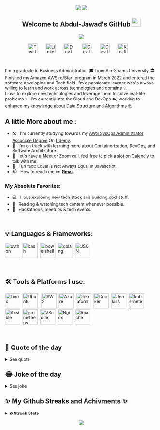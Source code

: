 <h2 align="center">
  
  <img src= " https://media.giphy.com/media/v1.Y2lkPTc5MGI3NjExMzhjZWRlMjhhMmNhYjBmYWRkM2QzOTg3MjZmZjAzNzkyY2Q1ZGVmNSZlcD12MV9pbnRlcm5hbF9naWZzX2dpZklkJmN0PXM/hO8uTzEOefFh3Yv5gm/giphy.gif" >

<img src= "https://media.giphy.com/media/v1.Y2lkPTc5MGI3NjExZDY1MzBjODNiZWYyNzllNzk2YmJhODhlM2U5ZTJlNTQxNzY0YmQ3MSZlcD12MV9pbnRlcm5hbF9naWZzX2dpZklkJmN0PXM/eUQe4sylGGrbRU5wvj/giphy.gif " >
  
 

  
  Welcome to Abdul-Jawad's GitHub
  <img src="https://media.giphy.com/media/hvRJCLFzcasrR4ia7z/giphy.gif" width="28">
  
</h2>
<!-- Typing SVG by DenverCoder1 - https://github.com/DenverCoder1/readme-typing-svg -->
<p align="center">
  <a href="https://github.com/DenverCoder1/readme-typing-svg"><img src="https://readme-typing-svg.herokuapp.com?font=Fira&color=%23F75C7E&size=22&duration=4500&center=true&vCenter=true&width=440&height=45&lines=Android+Developer;Java+%26+Kotlin;Always+Learning+New+Things"></a>
</p>

<!-- Social icons section -->
<p align="center">
  <a href="https://twitter.com/Omar_Khalil401"><img width="32px" alt="Twitter" title="Twitter" src="https://i.imgur.com/OXZM1L6.png"/></a>
  &#8287;&#8287;&#8287;&#8287;&#8287;
  <a href="https://www.linkedin.com/in/omareismail/" alt="My Linkedin"><img width="32px" title="LinkedIn" src="https://i.imgur.com/Z0ktxFz.png"/></a>
  &#8287;&#8287;&#8287;&#8287;&#8287;
  <a href="https://dev.to/omarkhalil401"><img width="32px" alt="Dev.to" title="Dev.to" src="https://i.imgur.com/mVm29vK.png"></a>
  &#8287;&#8287;&#8287;&#8287;&#8287;
  <a href="https://hub.docker.com/u/omarkhalil401"><img width="32px" alt="Dev.to" title="Docker" src="https://i.imgur.com/4oiug6K.png"></a>
  &#8287;&#8287;&#8287;&#8287;&#8287;
  <a href="https://t.me/Perdisy"><img width="32px" alt="Dev.to" title="Telegram" src="https://i.imgur.com/3RnqE8k.png"></a>
  &#8287;&#8287;&#8287;&#8287;&#8287;
  <a href="https://www.buymeacoffee.com/Omar.khalil"><img width="32px" alt="Ko-fi" title="Buy me a coffee" src="https://i.imgur.com/PpLeD3K.png"/></a>
  &#8287;&#8287;&#8287;&#8287;&#8287;
</p>
<br/>

I'm a graduate in Business Administration 🎓 from Ain-Shams University 🏛 Finished my Amazon AWS re/Start program in March 2022 and entered the software developing and Tech field. I'm a passionate learner who's always willing to learn and work across technologies and domains 💡. <br/> I love to explore new technologies and leverage them to solve real-life problems ✨. I'm currently into the Cloud and DevOps ☁️, working to enhance my knowledge about Data Structure and Algorithms 🤓.
<br/>

## A little More about me :


- 🛠 &nbsp; I'm currently studying towards my [AWS SysOps Administrator Associate Degree](https://aws.amazon.com/certification/certified-sysops-admin-associate/) On [Udemy](https://www.udemy.com/course/ultimate-aws-certified-sysops-administrator-associate/).
- 🚀 &nbsp; I'm on track with learning more about Containerization, DevOps, and Software Architecture.
- 💬 &nbsp; let's have a Meet or Zoom call, feel free to pick a slot on [Calendly](https://calendly.com/omarkhalil401/30min) to talk with me.
- 👾 &nbsp; Fun fact: Equal is Not Always Equal in Javascript.
- 📫 &nbsp; How to reach me on <b title="omarismail401@gmail.com">[Gmail](omarismail401@gmail.com)</b>.


### My Absolute Favorites:

- 💻 &nbsp; I love exploring new tech stack and building cool stuff.
- 📰 &nbsp; Reading & watching tech content whenever possible.
- 🍕 &nbsp; Hackathons, meetups & tech events.

<br/>


<h2>  💡 Languages & Frameworks:</h2>
  
  <img width="50px" alt="python" title="Python" src="https://i.imgur.com/62c20tV.png"/>&#8287;
  <img width="50px" alt="bash" title="BashScript" src="https://i.imgur.com/PNxNCHi.png"/>&#8287;
  <img width="50px" alt="powershell" title="PowerShell" src="https://i.imgur.com/alPUxEt.png"/>&#8287;
  <img width="50px" alt="golang" title="GoLang" src="https://i.imgur.com/MShGGxV.png">&#8287;
  <img width="50px" alt="JSON" title="json" src="https://i.imgur.com/QZOlcc1.png">&#8287;

</br>

<h2> 🛠️ Tools & Platforms I use:</h2>

<img width="50px" alt="Linux" title="Linux" src="https://i.imgur.com/aTSPgRn.png">&#8287;
<img width="50px" alt="Ubuntu" title="Ubuntu" src="https://i.imgur.com/XJ0WpxG.png">&#8287;&#8287;
<img width="50px" alt="AWS" title="AWS" src="https://i.imgur.com/G2BXMof.png"/>&#8287;
<img width="50px" alt="Azure" title="MSAzure" src="https://i.imgur.com/Ey0oZte.png"/>&#8287;
<img width="50px" alt="Terraform" title="Terraform" src="https://i.imgur.com/pc72psH.png">&#8287;
<img width="50px" alt="Docker" title="Docker" src="https://i.imgur.com/IBLhzhI.png">&#8287;
<img width="50px" alt="Jenkins" title="Jenkins  " src="https://i.imgur.com/Gyb5GdR.png">&#8287;
<img width="50px" alt="kubernetes" title="Kubernetes" src="https://i.imgur.com/N30I4wX.png">&#8287;
<img width="50px" alt="Ansible" title="Ansible" src="https://i.imgur.com/9s19avg.png">&#8287;
<img width="50px" alt="prometheus" title="Prometheus" src="https://i.imgur.com/R00Ujz4.png">&#8287;
<img width="50px" alt="VScode" title="VScode" src="https://i.imgur.com/riQ9ouS.png">&#8287;
<img width="50px" alt="Nginx" title="Nginx" src="https://i.imgur.com/gqPSsjF.png">&#8287;
<img width="50px" alt="Apache" title="Apache" src="https://i.imgur.com/VPA7AhH.png"/>&#8287;

</br>

<h2> 💭 Quote of the day</h2>
<details>
<summary>See quote</summary>
  <p alig="Center">
    <a href="https://github.com/piyushsuthar/github-readme-quotes">
        <img src="https://quotes-github-readme.vercel.app/api?type=horizontal&theme=radical" alt="quotes card">
    </a>
  </p>
</details>

<h2> 😂 Joke of the day</h2>
<details>
<summary>See joke</summary>
  <p alig="Center">
    <a href="https://github.com/ABSphreak/readme-jokes">
        <img src="https://readme-jokes.vercel.app/api?&theme=dracula" alt="Jokes Card" />
    </a>
    </p>
</details>

<h2> ✨ My Github Streaks and Achivments ✨</h2>

<details>
  <summary><b>🔥 Streak Stats </b></summary>
<p align="center">
  <a href="https://github.com/DenverCoder1/github-readme-streak-stats">
    <img title="🔥 Get streak stats for your profile at git.io/streak-stats" alt="My Streak" src="https://github-readme-streak-stats.herokuapp.com?user=OmarKhalil401&theme=dracula&hide_border=true&date_format=j%20M%5B%20Y%5D"/>
  </a>
  
  <img src="https://github-readme-stats.vercel.app/api?username=OmarKhalil401&show_icons=true&hide_border=true&&count_private=true&include_all_commits=true&theme=dracula"/>
  
  <a href="https://github.com/ashutosh00710/github-readme-activity-graph">
  <img alt="github activity graph" src="https://activity-graph.herokuapp.com/graph?username=omarkhalil401&area=true&hide_border=true&bg_color=44475a&line=ff79c6&point=bd93f9&color=ff79c6&area_color=44475a">
  </a>
</p>
<p align="center">🔥👆Watch me trying to ramp up my streak 👆🔥</p>

</details>

<p align="center">
  <a href="https://github.com/DenverCoder1/readme-typing-svg"><img src="https://readme-typing-svg.herokuapp.com?font=fira&color=%23F75C7E&size=22&duration=4500&center=true&vCenter=true&width=440&height=45&lines=Thank+You+For+Your+Visit!;Check+My+Repos+Below+%F0%9F%91%87"></a>
</p>

